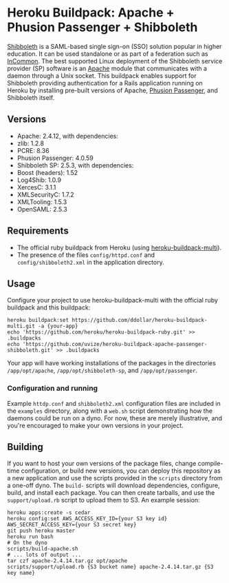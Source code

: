 # Heroku Buildpack: Apache + Phusion Passenger + Shibboleth

[Shibboleth](https://shibboleth.net/) is a SAML-based single sign-on (SSO) solution popular in higher education. It can be used standalone or as part of a federation such as [InCommon](https://www.incommon.org/). The best supported Linux deployment of the Shibboleth service provider (SP) software is an [Apache](http://httpd.apache.org/) module that communicates with a daemon through a Unix socket. This buildpack enables support for Shibboleth providing authentication for a Rails application running on Heroku by installing pre-built versions of Apache, [Phusion Passenger](https://www.phusionpassenger.com/), and Shibboleth itself.

## Versions

* Apache: 2.4.12, with dependencies:
 * zlib: 1.2.8
 * PCRE: 8.36
* Phusion Passenger: 4.0.59
* Shibboleth SP: 2.5.3, with dependencies:
 * Boost (headers): 1.52
 * Log4Shib: 1.0.9
 * XercesC: 3.1.1
 * XMLSecurityC: 1.7.2
 * XMLTooling: 1.5.3
 * OpenSAML: 2.5.3

## Requirements

* The official ruby buildpack from Heroku (using [heroku-buildpack-multi](https://github.com/ddollar/heroku-buildpack-multi)).
* The presence of the files `config/httpd.conf` and `config/shibboleth2.xml` in the application directory.

## Usage

Configure your project to use heroku-buildpack-multi with the official ruby buildpack and this buildpack:

    heroku buildpack:set https://github.com/ddollar/heroku-buildpack-multi.git -a {your-app}
    echo 'https://github.com/heroku/heroku-buildpack-ruby.git' >> .buildpacks
    echo 'https://github.com/uvize/heroku-buildpack-apache-passenger-shibboleth.git' >> .buildpacks

Your app will have working installations of the packages in the directories `/app/opt/apache`, `/app/opt/shibboleth-sp`, and `/app/opt/passenger`.

### Configuration and running

Example `httdp.conf` and `shibboleth2.xml` configuration files are included in the `examples` directory, along with a `web.sh` script demonstrating how the daemons could be run on a dyno. For now, these are merely illustrative, and you're encouraged to make your own versions in your project.

## Building

If you want to host your own versions of the package files, change compile-time configuration, or build new versions, you can deploy this repository as a new application and use the scripts provided in the `scripts` directory from a one-off dyno. The `build-` scripts will download dependencies, configure, build, and install each package. You can then create tarballs, and use the `support/upload.rb` script to upload them to S3. An example session:

    heroku apps:create -s cedar
    heroku config:set AWS_ACCESS_KEY_ID={your S3 key id} AWS_SECRET_ACCESS_KEY={your S3 secret key}
    git push heroku master
    heroku run bash
    # On the dyno
    scripts/build-apache.sh
    # ... lots of output ...
    tar czf apache-2.4.14.tar.gz opt/apache
    scripts/support/upload.rb {S3 bucket name} apache-2.4.14.tar.gz {S3 key name}
